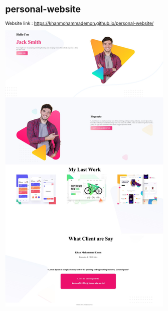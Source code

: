 # personal-website

Website link : https://khanmohammademon.github.io/personal-website/

![](image/khanmohammademon_github.jpg)
